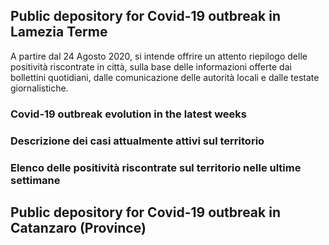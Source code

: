 ## Public depository for Covid-19 outbreak in Lamezia Terme
A partire dal 24 Agosto 2020, si intende offrire un attento riepilogo delle positività riscontrate in città, sulla base delle informazioni offerte dai bollettini quotidiani, dalle comunicazione delle autorità locali e dalle testate giornalistiche.

<div class="flourish-embed flourish-cards" data-src="visualisation/3676122" data-url="https://flo.uri.sh/visualisation/3676122/embed" aria-label=""><script src="https://public.flourish.studio/resources/embed.js"></script></div>

<div class="flourish-embed flourish-cards" data-src="visualisation/3677555" data-url="https://flo.uri.sh/visualisation/3677555/embed" aria-label=""><script src="https://public.flourish.studio/resources/embed.js"></script></div>

### Covid-19 outbreak evolution in the latest weeks

<div class="flourish-embed flourish-chart" data-src="visualisation/3681801" data-url="https://flo.uri.sh/visualisation/3681801/embed" aria-label=""><script src="https://public.flourish.studio/resources/embed.js"></script></div>

<div class="flourish-embed flourish-chart" data-src="visualisation/3678064" data-url="https://flo.uri.sh/visualisation/3678064/embed" aria-label=""><script src="https://public.flourish.studio/resources/embed.js"></script></div>

<div class="flourish-embed flourish-chart" data-src="visualisation/3676499" data-url="https://flo.uri.sh/visualisation/3676499/embed" aria-label=""><script src="https://public.flourish.studio/resources/embed.js"></script></div>


### Descrizione dei casi attualmente attivi sul territorio

<div class="flourish-embed flourish-cards" data-src="visualisation/3676056" data-url="https://flo.uri.sh/visualisation/3676056/embed" aria-label=""><script src="https://public.flourish.studio/resources/embed.js"></script></div>

### Elenco delle positività riscontrate sul territorio nelle ultime settimane

<div class="flourish-embed flourish-table" data-src="visualisation/3677927" data-url="https://flo.uri.sh/visualisation/3677927/embed" aria-label=""><script src="https://public.flourish.studio/resources/embed.js"></script></div>

## Public depository for Covid-19 outbreak in Catanzaro (Province)

<div class="flourish-embed flourish-chart" data-src="visualisation/3678774" data-url="https://flo.uri.sh/visualisation/3678774/embed" aria-label=""><script src="https://public.flourish.studio/resources/embed.js"></script></div>

<div class="flourish-embed flourish-chart" data-src="visualisation/3681669" data-url="https://flo.uri.sh/visualisation/3681669/embed" aria-label=""><script src="https://public.flourish.studio/resources/embed.js"></script></div>
